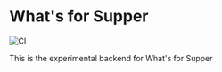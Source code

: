 # What's for Supper

![CI](https://github.com/Briaoeuidhtns/WFS-Backend/workflows/Clojure%20CI/badge.svg)

This is the experimental backend for What's for Supper
